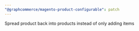 ```yaml
---
"@graphcommerce/magento-product-configurable": patch
---
```


Spread product back into products instead of only adding items
